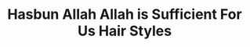 ---
title: "Hasbun Allah Allah is Sufficient For Us Hair Styles"
url: /accra/hasbun-allah-allah-is-sufficient-for-us-hair-styles/
shop: hairdresser
---